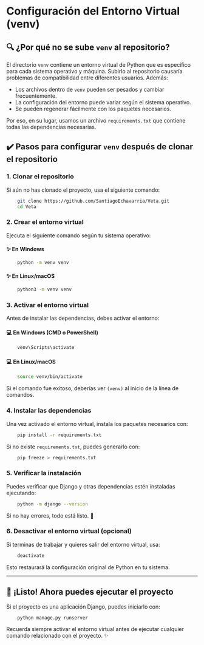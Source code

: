 # Configuración del Entorno Virtual (venv)

## 🔍 ¿Por qué no se sube `venv` al repositorio?
El directorio `venv` contiene un entorno virtual de Python que es específico para cada sistema operativo y máquina. Subirlo al repositorio causaría problemas de compatibilidad entre diferentes usuarios. Además:

- Los archivos dentro de `venv` pueden ser pesados y cambiar frecuentemente.
- La configuración del entorno puede variar según el sistema operativo.
- Se pueden regenerar fácilmente con los paquetes necesarios.

Por eso, en su lugar, usamos un archivo `requirements.txt` que contiene todas las dependencias necesarias.

## ✔️ Pasos para configurar `venv` después de clonar el repositorio

### 1. **Clonar el repositorio**
Si aún no has clonado el proyecto, usa el siguiente comando:
```bash
    git clone https://github.com/SantiagoEchavarria/Veta.git
    cd Veta
```

### 2. **Crear el entorno virtual**
Ejecuta el siguiente comando según tu sistema operativo:

#### ✨ **En Windows**
```bash
    python -m venv venv
```

#### ✨ **En Linux/macOS**
```bash
    python3 -m venv venv
```

### 3. **Activar el entorno virtual**
Antes de instalar las dependencias, debes activar el entorno:

#### 💻 **En Windows (CMD o PowerShell)**
```bash
    venv\Scripts\activate
```

#### 💻 **En Linux/macOS**
```bash
    source venv/bin/activate
```

Si el comando fue exitoso, deberías ver `(venv)` al inicio de la línea de comandos.

### 4. **Instalar las dependencias**
Una vez activado el entorno virtual, instala los paquetes necesarios con:
```bash
    pip install -r requirements.txt
```

Si no existe `requirements.txt`, puedes generarlo con:
```bash
    pip freeze > requirements.txt
```

### 5. **Verificar la instalación**
Puedes verificar que Django y otras dependencias estén instaladas ejecutando:
```bash
    python -m django --version
```
Si no hay errores, todo está listo. 🌟

### 6. **Desactivar el entorno virtual (opcional)**
Si terminas de trabajar y quieres salir del entorno virtual, usa:
```bash
    deactivate
```
Esto restaurará la configuración original de Python en tu sistema.

---

## 🎉 ¡Listo! Ahora puedes ejecutar el proyecto
Si el proyecto es una aplicación Django, puedes iniciarlo con:
```bash
    python manage.py runserver
```
Recuerda siempre activar el entorno virtual antes de ejecutar cualquier comando relacionado con el proyecto. ✨

